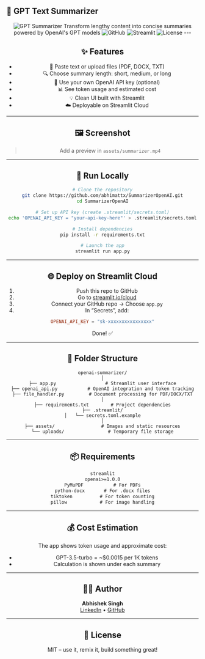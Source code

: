 ## 📑 GPT Text Summarizer

<div align="center">
<img alt="GPT Summarizer" src="https://img.shields.io/badge/GPT-Summarizer-12A87D?style=for-the-badge&amp;logo=openai&amp;logoColor=white">
Transform lengthy content into concise summaries powered by OpenAI's GPT models

<img alt="GitHub" src="https://img.shields.io/badge/View_on-GitHub-181717?style=for-the-badge&amp;logo=github">
<img alt="Streamlit" src="https://img.shields.io/badge/Try_it_on-Streamlit-FF4B4B?style=for-the-badge&amp;logo=streamlit">
<img alt="License" src="https://img.shields.io/badge/License-MIT-yellow.svg?style=for-the-badge">
---

## ✨ Features

- 📄 Paste text or upload files (PDF, DOCX, TXT)
- 🔍 Choose summary length: short, medium, or long
- 🔐 Use your own OpenAI API key (optional)
- 📊 See token usage and estimated cost
- 💡 Clean UI built with Streamlit
- ☁️ Deployable on Streamlit Cloud

---

## 🖼 Screenshot
> Add a preview in `assets/summarizer.mp4`

---

## 🚀 Run Locally

```bash
# Clone the repository
git clone https://github.com/abhimattx/SummarizerOpenAI.git
cd SummarizerOpenAI

# Set up API key (create .streamlit/secrets.toml)
echo 'OPENAI_API_KEY = "your-api-key-here"' > .streamlit/secrets.toml

# Install dependencies
pip install -r requirements.txt

# Launch the app
streamlit run app.py
```

---

## 🌐 Deploy on Streamlit Cloud

1. Push this repo to GitHub
2. Go to [streamlit.io/cloud](https://streamlit.io/cloud)
3. Connect your GitHub repo → Choose `app.py`
4. In “Secrets”, add:

```toml
OPENAI_API_KEY = "sk-xxxxxxxxxxxxxxxx"
```

Done! ✅

---

## 📁 Folder Structure

```
openai-summarizer/
│
├── app.py                  # Streamlit user interface
├── openai_api.py           # OpenAI integration and token tracking
├── file_handler.py         # Document processing for PDF/DOCX/TXT
│
├── requirements.txt        # Project dependencies
├── .streamlit/
│   └── secrets.toml.example
│
├── assets/                 # Images and static resources
└── uploads/                # Temporary file storage
```

---

## 📦 Requirements

```txt
streamlit
openai>=1.0.0
PyMuPDF           # For PDFs
python-docx       # For .docx files
tiktoken          # For token counting
pillow            # For image handling
```

---

## 💰 Cost Estimation

The app shows token usage and approximate cost:

- GPT-3.5-turbo = ~$0.0015 per 1K tokens
- Calculation is shown under each summary

---

## 🧑‍💻 Author

<div align="center"> <strong>Abhishek Singh</strong><br> <a href="https://www.linkedin.com/in/abhimattx/">LinkedIn</a> • <a href="https://github.com/abhimattx">GitHub</a> </div>

---

## 📄 License
MIT – use it, remix it, build something great!

